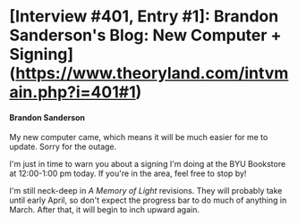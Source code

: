# [Interview #401, Entry #1]: Brandon Sanderson's Blog: New Computer + Signing](https://www.theoryland.com/intvmain.php?i=401#1)

#### Brandon Sanderson

My new computer came, which means it will be much easier for me to update. Sorry for the outage.

I'm just in time to warn you about a signing I'm doing at the BYU Bookstore at 12:00-1:00 pm today. If you're in the area, feel free to stop by!

I'm still neck-deep in
*A Memory of Light*
revisions. They will probably take until early April, so don't expect the progress bar to do much of anything in March. After that, it will begin to inch upward again.

